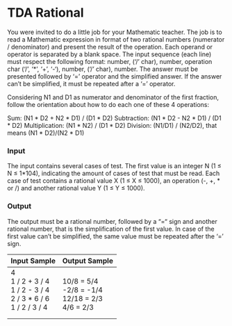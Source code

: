 # TDA Rational

You were invited to do a little job for your Mathematic teacher. The job is to read a Mathematic expression in format of two rational numbers (numerator / denominator) and present the result of the operation. Each operand or operator is separated by a blank space. The input sequence (each line) must respect the following format: number, (‘/’ char), number, operation char (‘/’, ‘*’, ‘+’, ‘-‘), number, (‘/’ char), number. The answer must be presented followed by ‘=’ operator and the simplified answer. If the answer can’t be simplified, it must be repeated after a ‘=’ operator.

Considering N1 and D1 as numerator and denominator of the first fraction, follow the orientation about how to do each one of these 4 operations:

Sum: (N1 * D2 + N2 * D1) / (D1 * D2)
Subtraction: (N1 * D2 - N2 * D1) / (D1 * D2)
Multiplication: (N1 * N2) / (D1 * D2)
Division: (N1/D1) / (N2/D2), that means (N1 * D2)/(N2 * D1)

### Input
The input contains several cases of test. The first value is an integer N (1 ≤ N ≤ 1*104), indicating the amount of cases of test that must be read. Each case of test contains a rational value X (1 ≤ X ≤ 1000), an operation (-, +, * or /) and another rational value Y (1 ≤ Y ≤ 1000).
### Output
The output must be a rational number, followed by a “=“ sign and another rational number, that is the simplification of the first value. In case of the first value can’t be simplified, the same value must be repeated after the ‘=’ sign.



| Input Sample | Output Sample  |
| ------ | ------ |
| 4 <br> 1 / 2 + 3 / 4 <br> 1 / 2 - 3 / 4 <br> 2 / 3 * 6 / 6 <br> 1 / 2 / 3 / 4 | <br> 10/8 = 5/4 <br> -2/8 = -1/4 <br> 12/18 = 2/3 <br> 4/6 = 2/3 |
|  |  |
|  |  |
